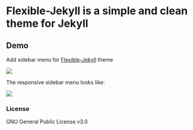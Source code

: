 # Flexible-Jekyll is a simple and clean theme for Jekyll

## Demo

Add sidebar menu for [Flexible-Jekyll](https://github.com/artemsheludko/flexible-jekyll/) theme

![](https://github.com/shaoanlu/shaoanlu.github.io/blob/master/assets/img/flexible_jekyll.gif)

The responsive sidebar menu looks like:

![](https://github.com/shaoanlu/shaoanlu.github.io/blob/master/assets/img/flexible_jekyll2.gif)

### License

GNU General Public License v3.0
